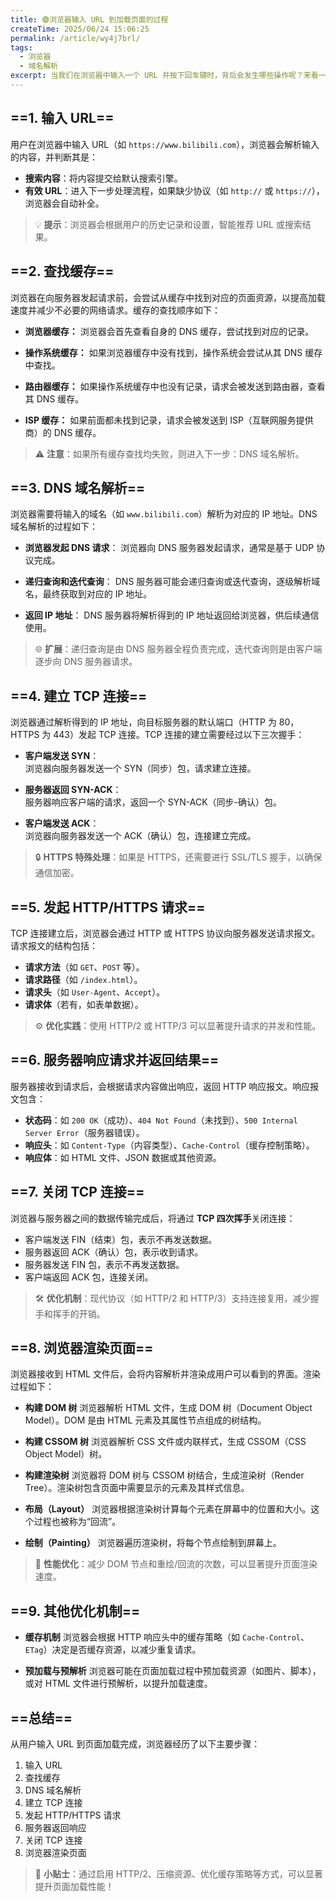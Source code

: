 ```yaml
---
title: 🟣浏览器输入 URL 到加载页面的过程
createTime: 2025/06/24 15:06:25
permalink: /article/wy4j7brl/
tags:
  - 浏览器
  - 域名解析
excerpt: 当我们在浏览器中输入一个 URL 并按下回车键时，背后会发生哪些操作呢？来看一下吧！
---
```


## ==1. 输入 URL==

用户在浏览器中输入 URL（如 `https://www.bilibili.com`），浏览器会解析输入的内容，并判断其是：
- **搜索内容**：将内容提交给默认搜索引擎。
- **有效 URL**：进入下一步处理流程，如果缺少协议（如 `http://` 或 `https://`），浏览器会自动补全。

> 💡 **提示**：浏览器会根据用户的历史记录和设置，智能推荐 URL 或搜索结果。


## ==2. 查找缓存==

浏览器在向服务器发起请求前，会尝试从缓存中找到对应的页面资源，以提高加载速度并减少不必要的网络请求。缓存的查找顺序如下：

- **浏览器缓存：**
    浏览器会首先查看自身的 DNS 缓存，尝试找到对应的记录。

- **操作系统缓存：**
    如果浏览器缓存中没有找到，操作系统会尝试从其 DNS 缓存中查找。

- **路由器缓存：**
    如果操作系统缓存中也没有记录，请求会被发送到路由器，查看其 DNS 缓存。

- **ISP 缓存：**
    如果前面都未找到记录，请求会被发送到 ISP（互联网服务提供商）的 DNS 缓存。

> ⚠️ **注意**：如果所有缓存查找均失败，则进入下一步：DNS 域名解析。

## ==3. DNS 域名解析==

浏览器需要将输入的域名（如 `www.bilibili.com`）解析为对应的 IP 地址。DNS 域名解析的过程如下：

- **浏览器发起 DNS 请求**：
  浏览器向 DNS 服务器发起请求，通常是基于 UDP 协议完成。

- **递归查询和迭代查询**：
  DNS 服务器可能会递归查询或迭代查询，逐级解析域名，最终获取到对应的 IP 地址。

- **返回 IP 地址**：
  DNS 服务器将解析得到的 IP 地址返回给浏览器，供后续通信使用。

> 🌐 **扩展**：递归查询是由 DNS 服务器全程负责完成，迭代查询则是由客户端逐步向 DNS 服务器请求。


## ==4. 建立 TCP 连接==

浏览器通过解析得到的 IP 地址，向目标服务器的默认端口（HTTP 为 80，HTTPS 为 443）发起 TCP 连接。TCP 连接的建立需要经过以下三次握手：

- **客户端发送 SYN**：  
  浏览器向服务器发送一个 SYN（同步）包，请求建立连接。

- **服务器返回 SYN-ACK**：  
  服务器响应客户端的请求，返回一个 SYN-ACK（同步-确认）包。

- **客户端发送 ACK**：  
  浏览器向服务器发送一个 ACK（确认）包，连接建立完成。

> 🔒 **HTTPS 特殊处理**：如果是 HTTPS，还需要进行 SSL/TLS 握手，以确保通信加密。


## ==5. 发起 HTTP/HTTPS 请求==

TCP 连接建立后，浏览器会通过 HTTP 或 HTTPS 协议向服务器发送请求报文。请求报文的结构包括：
- **请求方法**（如 `GET`、`POST` 等）。
- **请求路径**（如 `/index.html`）。
- **请求头**（如 `User-Agent`、`Accept`）。
- **请求体**（若有，如表单数据）。

> ⚙️ **优化实践**：使用 HTTP/2 或 HTTP/3 可以显著提升请求的并发和性能。

## ==6. 服务器响应请求并返回结果==

服务器接收到请求后，会根据请求内容做出响应，返回 HTTP 响应报文。响应报文包含：
- **状态码**：如 `200 OK`（成功）、`404 Not Found`（未找到）、`500 Internal Server Error`（服务器错误）。
- **响应头**：如 `Content-Type`（内容类型）、`Cache-Control`（缓存控制策略）。
- **响应体**：如 HTML 文件、JSON 数据或其他资源。

## ==7. 关闭 TCP 连接==

浏览器与服务器之间的数据传输完成后，将通过 **TCP 四次挥手**关闭连接：

- 客户端发送 FIN（结束）包，表示不再发送数据。
- 服务器返回 ACK（确认）包，表示收到请求。
- 服务器发送 FIN 包，表示不再发送数据。
- 客户端返回 ACK 包，连接关闭。

> 🛠 **优化机制**：现代协议（如 HTTP/2 和 HTTP/3）支持连接复用，减少握手和挥手的开销。

## ==8. 浏览器渲染页面==

浏览器接收到 HTML 文件后，会将内容解析并渲染成用户可以看到的界面。渲染过程如下：

- **构建 DOM 树**
浏览器解析 HTML 文件，生成 DOM 树（Document Object Model）。DOM 是由 HTML 元素及其属性节点组成的树结构。

- **构建 CSSOM 树**
浏览器解析 CSS 文件或内联样式，生成 CSSOM（CSS Object Model）树。

- **构建渲染树**
浏览器将 DOM 树与 CSSOM 树结合，生成渲染树（Render Tree）。渲染树包含页面中需要显示的元素及其样式信息。

- **布局（Layout）**
浏览器根据渲染树计算每个元素在屏幕中的位置和大小。这个过程也被称为“回流”。

- **绘制（Painting）**
浏览器遍历渲染树，将每个节点绘制到屏幕上。

> 🎨 **性能优化**：减少 DOM 节点和重绘/回流的次数，可以显著提升页面渲染速度。

## ==9. 其他优化机制==

- **缓存机制**
浏览器会根据 HTTP 响应头中的缓存策略（如 `Cache-Control`、`ETag`）决定是否缓存资源，以减少重复请求。

- **预加载与预解析**
浏览器可能在页面加载过程中预加载资源（如图片、脚本），或对 HTML 文件进行预解析，以提升加载速度。

## ==总结==

从用户输入 URL 到页面加载完成，浏览器经历了以下主要步骤：
1. 输入 URL
2. 查找缓存
3. DNS 域名解析
4. 建立 TCP 连接
5. 发起 HTTP/HTTPS 请求
6. 服务器返回响应
7. 关闭 TCP 连接
8. 浏览器渲染页面

> 🚀 **小贴士**：通过启用 HTTP/2、压缩资源、优化缓存策略等方式，可以显著提升页面加载性能！